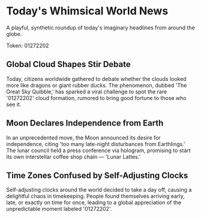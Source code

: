 # Today's Whimsical World News

A playful, synthetic roundup of today's imaginary headlines from around the globe.

Token: 01272202

## Global Cloud Shapes Stir Debate

Today, citizens worldwide gathered to debate whether the clouds looked more like dragons or giant rubber ducks. The phenomenon, dubbed 'The Great Sky Quibble,' has sparked a viral challenge to spot the rare '01272202' cloud formation, rumored to bring good fortune to those who see it.

## Moon Declares Independence from Earth

In an unprecedented move, the Moon announced its desire for independence, citing 'too many late-night disturbances from Earthlings.' The lunar council held a press conference via hologram, promising to start its own interstellar coffee shop chain — 'Lunar Lattes.'

## Time Zones Confused by Self-Adjusting Clocks

Self-adjusting clocks around the world decided to take a day off, causing a delightful chaos in timekeeping. People found themselves arriving early, late, or exactly on time for once, leading to a global appreciation of the unpredictable moment labeled '01272202'.
